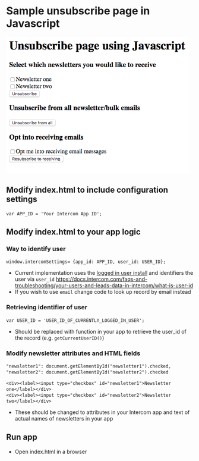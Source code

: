 # Sample unsubscribe page in Javascript

![](/unsubscribe-form/javascript/screenshot.png)

## Modify index.html to include configuration settings
```
var APP_ID = 'Your Intercom App ID';
```

## Modify index.html to your app logic

### Way to identify user
```
window.intercomSettings= {app_id: APP_ID, user_id: USER_ID};
```

- Current implementation uses the [logged in user install](https://docs.intercom.com/install-on-your-product-or-site/quick-install/install-intercom-on-your-website-for-logged-out-visitors) and identifiers the user via `user_id` https://docs.intercom.com/faqs-and-troubleshooting/your-users-and-leads-data-in-intercom/what-is-user-id
- If you wish to use `email` change code to look up record by email instead

### Retrieving identifier of user
```
var USER_ID = 'USER_ID_OF_CURRENTLY_LOGGED_IN_USER';
```

- Should be replaced with function in your app to retrieve the user_id of the record (e.g. `getCurrentUserID()`)

### Modify newsletter attributes and HTML fields
```
"newsletter1": document.getElementById("newsletter1").checked,
"newsletter2": document.getElementById("newsletter2").checked
```

```
<div><label><input type="checkbox" id="newsletter1">Newsletter one</label></div>
<div><label><input type="checkbox" id="newsletter2">Newsletter two</label></div>
```

- These should be changed to attributes in your Intercom app and text of actual names of newsletters in your app


## Run app
- Open index.html in a browser
